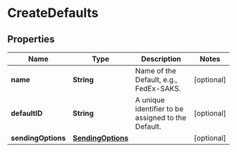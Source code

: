 

# CreateDefaults


## Properties

| Name | Type | Description | Notes |
|------------ | ------------- | ------------- | -------------|
|**name** | **String** | Name of the Default, e.g., FedEx-SAKS. |  [optional] |
|**defaultID** | **String** | A unique identifier to be assigned to the Default.  |  [optional] |
|**sendingOptions** | [**SendingOptions**](SendingOptions.md) |  |  [optional] |



